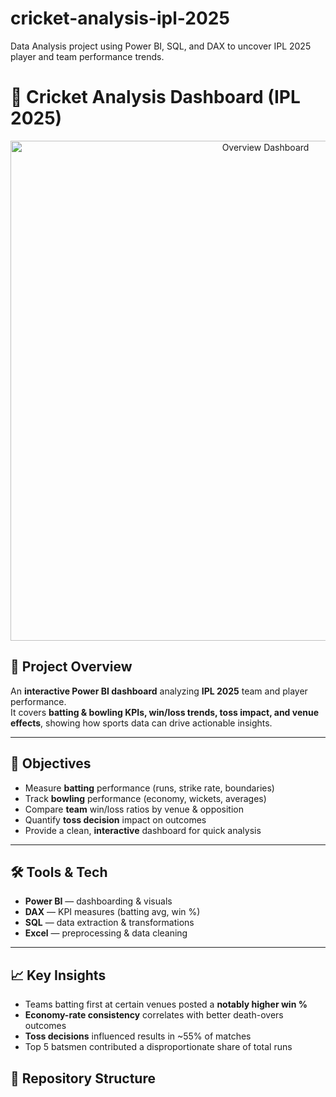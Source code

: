 # cricket-analysis-ipl-2025
Data Analysis project using Power BI, SQL, and DAX to uncover IPL 2025 player and team performance trends.
# 🏏 Cricket Analysis Dashboard (IPL 2025)

<!-- Place your images in /screenshots and uncomment the lines below -->
<p align="center">
  <img src="screenshots/overview.png" width="800" alt="Overview Dashboard"/>

## 📌 Project Overview
An **interactive Power BI dashboard** analyzing **IPL 2025** team and player performance.  
It covers **batting & bowling KPIs, win/loss trends, toss impact, and venue effects**, showing how sports data can drive actionable insights.

---

## 🎯 Objectives
- Measure **batting** performance (runs, strike rate, boundaries)  
- Track **bowling** performance (economy, wickets, averages)  
- Compare **team** win/loss ratios by venue & opposition  
- Quantify **toss decision** impact on outcomes  
- Provide a clean, **interactive** dashboard for quick analysis

---

## 🛠 Tools & Tech
- **Power BI** — dashboarding & visuals  
- **DAX** — KPI measures (batting avg, win %)  
- **SQL** — data extraction & transformations  
- **Excel** — preprocessing & data cleaning

---

## 📈 Key Insights
- Teams batting first at certain venues posted a **notably higher win %**  
- **Economy-rate consistency** correlates with better death-overs outcomes  
- **Toss decisions** influenced results in ~55% of matches  
- Top 5 batsmen contributed a disproportionate share of total runs





## 📂 Repository Structure

